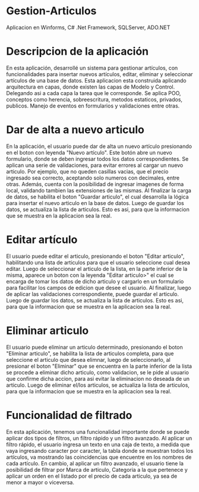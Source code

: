# Gestion-Articulos
Aplicacion en Winforms, C# .Net Framework, SQLServer, ADO.NET

# Descripcion de la aplicación
En esta aplicación, desarrollé un sistema para gestionar artículos, con funcionalidades para insertar nuevos artículos,
editar, eliminar y seleccionar artículos de una base de datos.
Esta aplicacion esta construida aplicando arquitectura en capas, donde existen las capas de Modelo y Control. Delegando asi a cada capa la tarea que le corresponde.
Se aplica POO, conceptos como herencia, sobreescritura, metodos estaticos, privados, publicos. Manejo de eventos en formularios y validaciones entre otras.

# Dar de alta a nuevo articulo
En la aplicación, el usuario puede dar de alta un nuevo artículo presionando en el boton con leyenda "Nuevo artículo".
Este botón abre un nuevo formulario, donde se deben ingresar todos los datos correspondientes.
Se aplican una serie de validaciones, para evitar errores al cargar un nuevo articulo. Por ejemplo, que no queden casillas vacias,
que el precio ingresado sea correcto, aceptando solo numeros con decimales, entre otras.
Además, cuenta con la posibilidad de ingresar imagenes de forma local, validando tambien las extensiones de las mismas.
Al finalizar la carga de datos, se habilita el boton "Guardar articulo", el cual desarrolla la lógica para insertar
el nuevo articulo en la base de datos.
Luego de guardar los datos, se actualiza la lista de articulos. Esto es asi, para que la informacion que se muestra en la aplicacion sea la real.

# Editar artículo
El usuario puede editar el articulo, presionando el boton "Editar articulo", habilitando una lista de articulos para que el usuario seleccione 
cual desea editar. Luego de seleccionar el articulo de la lista, en la parte inferior de la misma, aparece un boton con la leyenda "Editar articulo>" 
el cual se encarga de tomar los datos de dicho articulo y cargarlo en un formulario para facilitar los campos de edicion que desee el usuario.
Al finalizar, luego de aplicar las validaciones correspondiente, puede guardar el articulo.
Luego de guardar los datos, se actualiza la lista de articulos. Esto es asi, para que la informacion que se muestra en la aplicacion sea la real.

# Eliminar articulo
El usuario puede eliminar un articulo determinado, presionando el boton "Eliminar articulo", se habilita la lista de articulos completa, para que 
seleccione el articulo que desea elimnar, luego de seleccionarlo, al presionar el boton "Eliminar" que se encuentra en la parte inferior de la lista
se procede a eliminar dicho articulo, como validacion, se le pide al usuario que confirme dicha accion, para asi evitar la eliminacion no deseada de un articulo.
Luego de eliminar el/los articulos, se actualiza la lista de articulos, para que la informacion que se muestra en la aplicacion sea la real.

# Funcionalidad de filtrado
En esta aplicación, tenemos una funcionalidad importante donde se puede aplicar dos tipos de filtros, un filtro rápido y un filtro avanzado.
Al aplicar un filtro rápido, el usuario ingresa un texto en una caja de texto, a medida que vaya ingresando caracter por caracter,
la tabla donde se muestran todos los artículos, va mostrando las coincidencias que encuentre en los nombres de cada artículo.
En cambio, al aplicar un filtro avanzado, el usuario tiene la posibilidad de filtrar por Marca de articulo, Categoria a la que pertenece y aplicar un orden
en el listado por el precio de cada articulo, ya sea de menor a mayor o viceversa.

